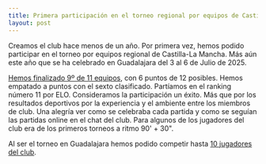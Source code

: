 ```yaml
---
title: Primera participación en el torneo regional por equipos de Castilla-La Mancha 2025.
layout: post
---
```


Creamos el club hace menos de un año. Por primera vez, hemos podido participar en el torneo por equipos regional de Castilla-La Mancha. Más aún este año que se ha celebrado en Guadalajara del 3 al 6 de Julio de 2025.

[Hemos finalizado 9º de 11 equipos](https://info64.org/team/cto-castilla-la-mancha-equipos-clubs-2025/standings), con 6 puntos de 12 posibles. Hemos empatado a puntos con el sexto clasificado. Partíamos en el ranking número 11 por ELO. Consideramos la participación un éxito. Más que por los resultados deportivos por la experiencia y el ambiente entre los miembros de club. Una alegría ver como se celebraba cada partida y como se seguían las partidas online en el chat del club. Para algunos de los jugadores del club era de los primeros torneos a ritmo 90' + 30". 

Al ser el torneo en Guadalajara hemos podido competir hasta [10 jugadores del club](https://info64.org/team/cto-castilla-la-mancha-equipos-clubs-2025/gambito-de-guada).